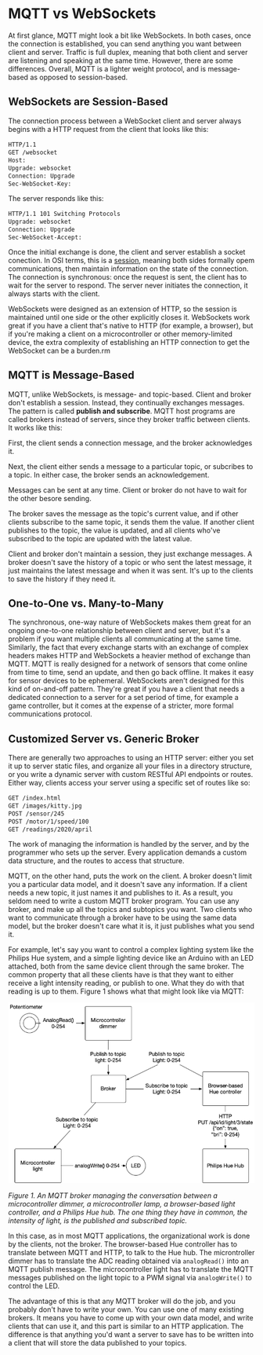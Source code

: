 # MQTT vs WebSockets

At first glance, MQTT might look a bit like WebSockets. In both cases, once the connection is established, you can send anything you want between client and server. Traffic is full duplex, meaning that both client and server are listening and speaking at the same time. However, there are some differences. Overall, MQTT is a lighter weight protocol, and is message-based as opposed to session-based.

## WebSockets are Session-Based
The connection process between a WebSocket client and server always begins with a HTTP request from the client that looks like this:

````
HTTP/1.1
GET /websocket
Host:
Upgrade: websocket
Connection: Upgrade
Sec-WebSocket-Key: 
````

The server responds like this:

````
HTTP/1.1 101 Switching Protocols
Upgrade: websocket
Connection: Upgrade
Sec-WebSocket-Accept:
````

Once the initial exchange is done, the client and server establish a socket conection. In OSI terms, this is a [session](https://en.wikipedia.org/wiki/Session_layer), meaning both sides formally opem communications, then maintain information on the state of the connection. The connection is synchronous: once the request is sent, the client has to wait for the server to respond. The server never initiates the connection, it always starts with the client. 

WebSockets were designed as an extension of HTTP, so the session is maintained until one side or the other explicitly closes it. WebSockets work great if you have a client that's native to HTTP (for example, a browser), but if you're making a client on a microcontroller or other memory-limited device, the extra complexity of establishing an HTTP connection to get the WebSocket can be a burden.rm 

## MQTT is Message-Based

MQTT, unlike WebSockets, is message- and topic-based. Client and broker don't establish a session. Instead, they continually exchanges messages. The pattern is called **publish and subscribe**. MQTT host programs are called brokers instead of servers, since they broker traffic between clients. It works like this:

First, the client sends a connection message, and the broker acknowledges it.  

Next, the client either sends a message to a particular topic, or subcribes to a topic. In either case, the broker sends an acknowledgement. 

Messages can be sent at any time. Client or broker do not have to wait for the other besore sending. 

The broker saves the message as the topic's current value, and if other clients subscribe to the same topic, it sends them the value. If another client publishes to the topic, the value is updated, and all clients who've subscribed to the topic are updated with the latest value. 

Client and broker don't maintain a session, they just exchange messages. A broker doesn't save the history of a topic or who sent the latest message, it just maintains the latest message and when it was sent. It's up to the clients to save the history if they need it.  

## One-to-One vs. Many-to-Many

The synchronous, one-way nature of WebSockets makes them great for an ongoing one-to-one relationship between client and server, but it's a problem if you want multiple clients all communicating at the same time.  Similarly, the fact that every exchange starts with an exchange of complex headers makes HTTP and WebSockets a heavier method of exchange than MQTT. MQTT is really designed for a network of sensors that come online from time to time, send an update, and then go back offline. It makes it easy for sensor devices to be ephemeral. WebSockets aren't designed for this kind of on-and-off pattern. They're great if you have a client that needs a dedicated connection to a server for a set period of time, for example a game controller, but it comes at the expense of a stricter, more formal communications protocol.

## Customized Server vs. Generic Broker

There are generally two approaches to using an HTTP server: either you set it up to server static files, and organize all your files in a directory structure, or you write a dynamic server with custom RESTful API endpoints or routes. Either way, clients access your server using a specific set of routes like so: 

````
GET /index.html
GET /images/kitty.jpg
POST /sensor/245
POST /motor/1/speed/100
GET /readings/2020/april
````

The work of managing the information is handled by the server, and by the programmer who sets up the server. Every application demands a custom data structure, and the routes to access that structure. 

MQTT, on the other hand, puts the work on the client. A broker doesn't limit you a particular data model, and it doesn't save any information. If a client needs  a new topic, it just names it and publishes to it. As a result, you seldom need to write a custom MQTT broker program. You can use any broker, and make up all the topics and subtopics you want. Two clients who want to communicate through a broker have to be using the same data model, but the broker doesn't care what it is, it just publishes what you send it. 

For example, let's say you want to control a complex lighting system like the Philips Hue system, and a simple lighting device like an Arduino with an LED attached, both from the same device client through the same broker. The common property that all these clients have is that they want to either receive a light intensity reading, or publish to one. What they do with that reading is up to them.  Figure 1 shows what that might look like via MQTT:

![Diagram of an MQTT broker as described above, managing the conversation between a microcontroller dimmer, a microcontroller lamp, a browser-based light controller, and a Philips Hue hub](img/light-broker.png)

_Figure 1. An MQTT broker  managing the conversation between a microcontroller dimmer, a microcontroller lamp, a browser-based light controller, and a Philips Hue hub. The one thing they have in common, the intensity of light, is the published and subscribed topic._

In this case, as in most MQTT applications, the organizational work is done by the clients, not the broker. The browser-based Hue controller has to translate between MQTT and HTTP, to talk to the Hue hub. The microntroller dimmer has to translate the ADC reading obtained via `analogRead()` into an MQTT publish message. The microcontroller light has to translate the MQTT messages published on the light topic to a PWM signal via `analogWrite()` to control the LED.

The advantage of this is that any MQTT broker will do the job, and you probably don't have to write your own. You can use one of many existing brokers. It means you have to come up with your own data model, and write clients that can use it, and this part is similar to an HTTP application. The difference is that anything you'd want a server to save has to be written into a client that will store the data published to your topics.